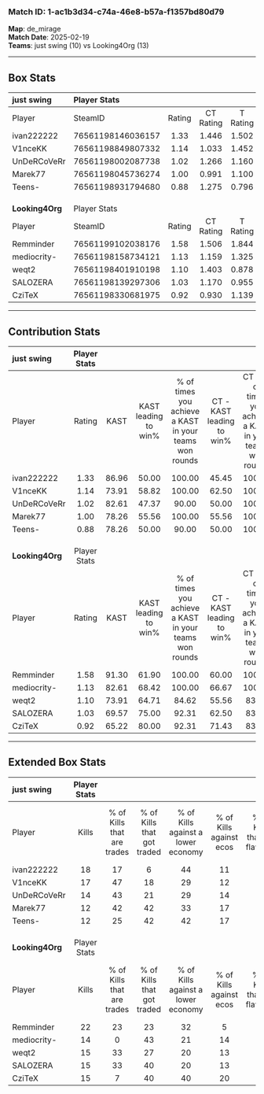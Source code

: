 ### Match ID: 1-ac1b3d34-c74a-46e8-b57a-f1357bd80d79  
**Map**: de_mirage  
**Match Date**: 2025-02-19  
**Teams**: just swing (10) vs Looking4Org (13)  

---  

## Box Stats  

| **just swing**  | Player Stats      |        |           |          |       |      |       |         |        |      |     |
| :- | :- | :-: | :-: | :-: | :-: | :-: | :-: | :-: | :-: | :-: | :-: |
| Player          | SteamID           | Rating | CT Rating | T Rating | KAST  | ADR  | Kills | Assists | Deaths | K/D  | HS% |
| ivan222222      | 76561198146036157 |  1.33  |   1.446   |  1.502   | 86.96 | 89.5 |  18   |    5    |   15   | 1.20 | 55  |
| V1nceKK         | 76561198849807332 |  1.14  |   1.033   |  1.452   | 73.91 | 72.6 |  17   |    8    |   16   | 1.06 | 52  |
| UnDeRCoVeRr     | 76561198002087738 |  1.02  |   1.266   |  1.160   | 82.61 | 70.8 |  14   |    5    |   18   | 0.78 | 71  |
| Marek77         | 76561198045736274 |  1.00  |   0.991   |  1.100   | 78.26 | 65.7 |  12   |    6    |   14   | 0.86 | 33  |
| Teens-          | 76561198931794680 |  0.88  |   1.275   |  0.796   | 78.26 | 60.0 |  12   |    5    |   18   | 0.67 | 66  |
|                 |                   |        |           |          |       |      |       |         |        |      |     |
|                 |                   |        |           |          |       |      |       |         |        |      |     |
|                 |                   |        |           |          |       |      |       |         |        |      |     |
| **Looking4Org** | Player Stats      |        |           |          |       |      |       |         |        |      |     |
| Player          | SteamID           | Rating | CT Rating | T Rating | KAST  | ADR  | Kills | Assists | Deaths | K/D  | HS% |
| Remminder       | 76561199102038176 |  1.58  |   1.506   |  1.844   | 91.30 | 86.1 |  22   |    6    |   12   | 1.83 | 59  |
| mediocrity-     | 76561198158734121 |  1.13  |   1.159   |  1.325   | 82.61 | 72.4 |  14   |    2    |   13   | 1.08 | 64  |
| weqt2           | 76561198401910198 |  1.10  |   1.403   |  0.878   | 73.91 | 69.3 |  15   |    4    |   13   | 1.15 | 53  |
| SALOZERA        | 76561198139297306 |  1.03  |   1.170   |  0.955   | 69.57 | 77.0 |  15   |    6    |   16   | 0.94 | 53  |
| CziTeX          | 76561198330681975 |  0.92  |   0.930   |  1.139   | 65.22 | 73.3 |  15   |    6    |   19   | 0.79 | 53  |
---  

## Contribution Stats  

| **just swing**  | Player Stats |       |                      |                                                        |                           |                                                             |                          |                                                            |
| :- | :-: | :-: | :-: | :-: | :-: | :-: | :-: | :-: |
| Player          |    Rating    | KAST  | KAST leading to win% | % of times you achieve a KAST in your teams won rounds | CT - KAST leading to win% | CT - % of times you achieve a KAST in your teams won rounds | T - KAST leading to win% | T - % of times you achieve a KAST in your teams won rounds |
| ivan222222      |     1.33     | 86.96 |        50.00         |                         100.00                         |           45.45           |                           100.00                            |          55.56           |                           100.00                           |
| V1nceKK         |     1.14     | 73.91 |        58.82         |                         100.00                         |           62.50           |                           100.00                            |          55.56           |                           100.00                           |
| UnDeRCoVeRr     |     1.02     | 82.61 |        47.37         |                         90.00                          |           50.00           |                           100.00                            |          44.44           |                           80.00                            |
| Marek77         |     1.00     | 78.26 |        55.56         |                         100.00                         |           55.56           |                           100.00                            |          55.56           |                           100.00                           |
| Teens-          |     0.88     | 78.26 |        50.00         |                         90.00                          |           50.00           |                           100.00                            |          50.00           |                           80.00                            |
|                 |              |       |                      |                                                        |                           |                                                             |                          |                                                            |
|                 |              |       |                      |                                                        |                           |                                                             |                          |                                                            |
|                 |              |       |                      |                                                        |                           |                                                             |                          |                                                            |
| **Looking4Org** | Player Stats |       |                      |                                                        |                           |                                                             |                          |                                                            |
| Player          |    Rating    | KAST  | KAST leading to win% | % of times you achieve a KAST in your teams won rounds | CT - KAST leading to win% | CT - % of times you achieve a KAST in your teams won rounds | T - KAST leading to win% | T - % of times you achieve a KAST in your teams won rounds |
| Remminder       |     1.58     | 91.30 |        61.90         |                         100.00                         |           60.00           |                           100.00                            |          63.64           |                           100.00                           |
| mediocrity-     |     1.13     | 82.61 |        68.42         |                         100.00                         |           66.67           |                           100.00                            |          70.00           |                           100.00                           |
| weqt2           |     1.10     | 73.91 |        64.71         |                         84.62                          |           55.56           |                            83.33                            |          75.00           |                           85.71                            |
| SALOZERA        |     1.03     | 69.57 |        75.00         |                         92.31                          |           62.50           |                            83.33                            |          87.50           |                           100.00                           |
| CziTeX          |     0.92     | 65.22 |        80.00         |                         92.31                          |           71.43           |                            83.33                            |          87.50           |                           100.00                           |
---  

## Extended Box Stats  

| **just swing**  | Player Stats |                            |                            |                                    |                         |                              |                                 |        |                             |                                     |                          |                               |                            |
| :- | :-: | :-: | :-: | :-: | :-: | :-: | :-: | :-: | :-: | :-: | :-: | :-: | :-: |
| Player          |    Kills     | % of Kills that are trades | % of Kills that got traded | % of Kills against a lower economy | % of Kills against ecos | % of Kills that are flawless | % of Kills that are close duels | Deaths | % of Deaths that get traded | % of Deaths against a lower economy | % of Deaths against ecos | % of Deaths that are flawless | % of Deaths that are close |
| ivan222222      |      18      |             17             |             6              |                 44                 |           11            |              56              |                0                |   15   |             40              |                  7                  |            0             |              60               |             7              |
| V1nceKK         |      17      |             47             |             18             |                 29                 |           12            |              47              |               12                |   16   |             25              |                 25                  |            6             |              63               |             13             |
| UnDeRCoVeRr     |      14      |             43             |             21             |                 29                 |           14            |              79              |                7                |   18   |             44              |                 17                  |            0             |              56               |             0              |
| Marek77         |      12      |             42             |             42             |                 33                 |           17            |              58              |               25                |   14   |             14              |                 14                  |            7             |              50               |             0              |
| Teens-          |      12      |             25             |             42             |                 42                 |           17            |              83              |                0                |   18   |             39              |                 17                  |            0             |              83               |             0              |
|                 |              |                            |                            |                                    |                         |                              |                                 |        |                             |                                     |                          |                               |                            |
|                 |              |                            |                            |                                    |                         |                              |                                 |        |                             |                                     |                          |                               |                            |
|                 |              |                            |                            |                                    |                         |                              |                                 |        |                             |                                     |                          |                               |                            |
| **Looking4Org** | Player Stats |                            |                            |                                    |                         |                              |                                 |        |                             |                                     |                          |                               |                            |
| Player          |    Kills     | % of Kills that are trades | % of Kills that got traded | % of Kills against a lower economy | % of Kills against ecos | % of Kills that are flawless | % of Kills that are close duels | Deaths | % of Deaths that get traded | % of Deaths against a lower economy | % of Deaths against ecos | % of Deaths that are flawless | % of Deaths that are close |
| Remminder       |      22      |             23             |             23             |                 32                 |            5            |              64              |                9                |   12   |             33              |                  8                  |            0             |              67               |             17             |
| mediocrity-     |      14      |             0              |             43             |                 21                 |           14            |              64              |                0                |   13   |             38              |                  8                  |            0             |              46               |             0              |
| weqt2           |      15      |             33             |             27             |                 20                 |           13            |              67              |                0                |   13   |              8              |                 23                  |            0             |              85               |             8              |
| SALOZERA        |      15      |             33             |             40             |                 20                 |           13            |              73              |                7                |   16   |             13              |                 13                  |            6             |              69               |             13             |
| CziTeX          |      15      |             7              |             40             |                 40                 |           20            |              47              |                0                |   19   |             26              |                 11                  |            5             |              58               |             5              |
